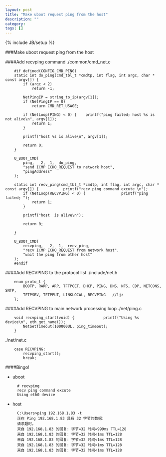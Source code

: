 ```yaml
---
layout: post
title: "Make uboot request ping from the host"
description: ""
category: 
tags: []
---
```

{% include JB/setup %}


###Make uboot request ping from the host

####Add recvping command
./common/cmd_net.c

		#if defined(CONFIG_CMD_PING)
		static int do_ping(cmd_tbl_t *cmdtp, int flag, int argc, char * const argv[]) {
			if (argc < 2)
				return -1;
		
			NetPingIP = string_to_ip(argv[1]);
			if (NetPingIP == 0)
				return CMD_RET_USAGE;
		
			if (NetLoop(PING) < 0) {	printf("ping failed; host %s is not alive\n", argv[1]);
				return 1;
			}
		
			printf("host %s is alive\n", argv[1]);
		
			return 0;
		}
		
		U_BOOT_CMD(
			ping,	2,	1,	do_ping,
			"send ICMP ECHO_REQUEST to network host",
			"pingAddress"
		);

		static int recv_ping(cmd_tbl_t *cmdtp, int flag, int argc, char * const argv[]) {  			printf("recv ping command excute \n");	  
			if (NetLoop(RECVPING) < 0) {  				printf("ping failed; ");  
				return 1;  
			}  
		  
			printf("host  is alive\n");  
		  
			return 0;  
			  
		}  
		
		U_BOOT_CMD(  
			recvping,	2,	1,	recv_ping,	
			"recv ICMP ECHO_REQUEST from network host",  
			"wait the ping from other host"  
		);
		#endif

####Add RECVPING to the protocol list 
./include/net.h
		
		enum proto_t {
			BOOTP, RARP, ARP, TFTPGET, DHCP, PING, DNS, NFS, CDP, NETCONS, SNTP,
			TFTPSRV, TFTPPUT, LINKLOCAL, RECVPING	//ljz
		};


####Add RECVPING to main network processing loop
./net/ping.c

		void recvping_start(void) {  		    printf("Using %s device\n", eth_get_name());  
		    NetSetTimeout(100000UL, ping_timeout);  
		} 

./net/net.c

		case RECVPING:
			recvping_start();  
			break;

####Bingo!

* uboot

		# recvping 
		recv ping command excute 
		Using eth0 device

* host

		C:\Users>ping 192.168.1.83 -t
		正在 Ping 192.168.1.83 具有 32 字节的数据:
		请求超时。
		来自 192.168.1.83 的回复: 字节=32 时间=999ms TTL=128
		来自 192.168.1.83 的回复: 字节=32 时间<1ms TTL=128
		来自 192.168.1.83 的回复: 字节=32 时间<1ms TTL=128
		来自 192.168.1.83 的回复: 字节=32 时间<1ms TTL=128
		来自 192.168.1.83 的回复: 字节=32 时间<1ms TTL=128